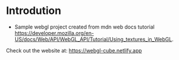 # Introdution

- Sample webgl project created from mdn web docs tutorial https://developer.mozilla.org/en-US/docs/Web/API/WebGL_API/Tutorial/Using_textures_in_WebGL.

Check out the website at: https://webgl-cube.netlify.app

